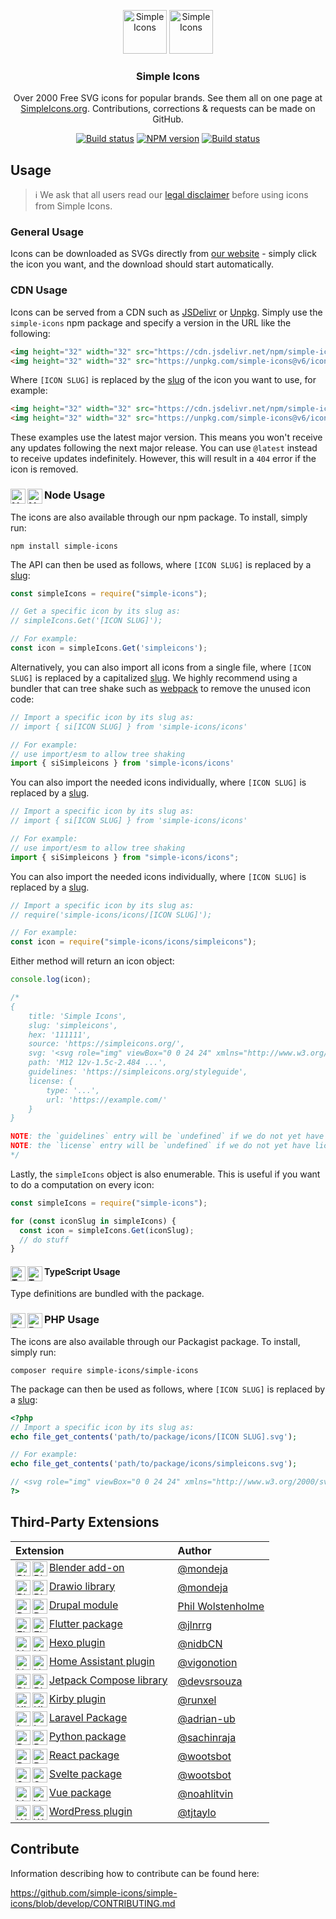 <p align="center">

<img src="https://raw.githubusercontent.com/service-paradis/simple-icons/readme-icons-proposal/assets/readme/simpleicons.svg#gh-light-mode-only" alt="Simple Icons" width=70>
<img src="https://raw.githubusercontent.com/service-paradis/simple-icons/readme-icons-proposal/assets/readme/simpleicons-white.svg#gh-dark-mode-only" alt="Simple Icons" width=70>

<h3 align="center">Simple Icons</h3>
<p align="center">
Over 2000 Free SVG icons for popular brands. See them all on one page at <a href="https://simpleicons.org">SimpleIcons.org</a>. Contributions, corrections & requests can be made on GitHub.</p>
</p>

<p align="center">
<a href="https://github.com/simple-icons/simple-icons/actions?query=workflow%3AVerify+branch%3Adevelop"><img src="https://img.shields.io/github/workflow/status/simple-icons/simple-icons/Verify/develop?logo=github" alt="Build status" /></a>
<a href="https://www.npmjs.com/package/simple-icons"><img src="https://img.shields.io/npm/v/simple-icons.svg?logo=npm" alt="NPM version" /></a>
<a href="https://packagist.org/packages/simple-icons/simple-icons"><img src="https://img.shields.io/packagist/v/simple-icons/simple-icons?logo=packagist&logoColor=white" alt="Build status" /></a>
</p>

## Usage

> :information_source: We ask that all users read our [legal disclaimer](./DISCLAIMER.md) before using icons from Simple Icons.

### General Usage

Icons can be downloaded as SVGs directly from [our website](https://simpleicons.org/) - simply click the icon you want, and the download should start automatically.

### CDN Usage

Icons can be served from a CDN such as [JSDelivr](https://www.jsdelivr.com/package/npm/simple-icons) or [Unpkg](https://unpkg.com/browse/simple-icons/). Simply use the `simple-icons` npm package and specify a version in the URL like the following:

```html
<img height="32" width="32" src="https://cdn.jsdelivr.net/npm/simple-icons@v6/icons/[ICON SLUG].svg" />
<img height="32" width="32" src="https://unpkg.com/simple-icons@v6/icons/[ICON SLUG].svg" />
```

Where `[ICON SLUG]` is replaced by the [slug] of the icon you want to use, for example:

```html
<img height="32" width="32" src="https://cdn.jsdelivr.net/npm/simple-icons@v6/icons/simpleicons.svg" />
<img height="32" width="32" src="https://unpkg.com/simple-icons@v6/icons/simpleicons.svg" />
```

These examples use the latest major version. This means you won't receive any updates following the next major release. You can use `@latest` instead to receive updates indefinitely. However, this will result in a `404` error if the icon is removed.

### Node Usage <img src="https://raw.githubusercontent.com/service-paradis/simple-icons/readme-icons-proposal/assets/readme/nodedotjs-white.svg#gh-dark-mode-only" alt="Node" align=left width=24><img src="https://raw.githubusercontent.com/service-paradis/simple-icons/readme-icons-proposal/assets/readme/nodedotjs.svg#gh-light-mode-only" alt="Node" align=left width=24>

The icons are also available through our npm package. To install, simply run:

```shell
npm install simple-icons
```

The API can then be used as follows, where `[ICON SLUG]` is replaced by a [slug]:

```javascript
const simpleIcons = require("simple-icons");

// Get a specific icon by its slug as:
// simpleIcons.Get('[ICON SLUG]');

// For example:
const icon = simpleIcons.Get('simpleicons');

```

Alternatively, you can also import all icons from a single file, where `[ICON SLUG]` is replaced by a capitalized [slug]. We highly recommend using a bundler that can tree shake such as [webpack](https://webpack.js.org/) to remove the unused icon code:
```javascript
// Import a specific icon by its slug as:
// import { si[ICON SLUG] } from 'simple-icons/icons'

// For example:
// use import/esm to allow tree shaking
import { siSimpleicons } from 'simple-icons/icons'
```

You can also import the needed icons individually, where `[ICON SLUG]` is replaced by a [slug].
```javascript
// Import a specific icon by its slug as:
// import { si[ICON SLUG] } from 'simple-icons/icons'

// For example:
// use import/esm to allow tree shaking
import { siSimpleicons } from "simple-icons/icons";
```

You can also import the needed icons individually, where `[ICON SLUG]` is replaced by a [slug].

```javascript
// Import a specific icon by its slug as:
// require('simple-icons/icons/[ICON SLUG]');

// For example:
const icon = require("simple-icons/icons/simpleicons");
```

Either method will return an icon object:

```javascript
console.log(icon);

/*
{
    title: 'Simple Icons',
    slug: 'simpleicons',
    hex: '111111',
    source: 'https://simpleicons.org/',
    svg: '<svg role="img" viewBox="0 0 24 24" xmlns="http://www.w3.org/2000/svg">...</svg>',
    path: 'M12 12v-1.5c-2.484 ...',
    guidelines: 'https://simpleicons.org/styleguide',
    license: {
        type: '...',
        url: 'https://example.com/'
    }
}

NOTE: the `guidelines` entry will be `undefined` if we do not yet have guidelines for the icon.
NOTE: the `license` entry will be `undefined` if we do not yet have license data for the icon.
*/
```

Lastly, the `simpleIcons` object is also enumerable.
This is useful if you want to do a computation on every icon:

```javascript
const simpleIcons = require("simple-icons");

for (const iconSlug in simpleIcons) {
  const icon = simpleIcons.Get(iconSlug);
  // do stuff
}
```

#### TypeScript Usage <img src="https://raw.githubusercontent.com/service-paradis/simple-icons/readme-icons-proposal/assets/readme/typescript-white.svg#gh-dark-mode-only" alt="Typescript" align=left width=24 height=24><img src="https://raw.githubusercontent.com/service-paradis/simple-icons/readme-icons-proposal/assets/readme/typescript.svg#gh-light-mode-only" alt="Typescript" align=left width=24 height=24>

Type definitions are bundled with the package.

### PHP Usage <img src="https://raw.githubusercontent.com/service-paradis/simple-icons/readme-icons-proposal/assets/readme/php-white.svg#gh-dark-mode-only" alt="Php" align=left width=24 height=24><img src="https://raw.githubusercontent.com/service-paradis/simple-icons/readme-icons-proposal/assets/readme/php.svg#gh-light-mode-only" alt="Php" align=left width=24 height=24>

The icons are also available through our Packagist package. To install, simply run:

```shell
composer require simple-icons/simple-icons
```

The package can then be used as follows, where `[ICON SLUG]` is replaced by a [slug]:

```php
<?php
// Import a specific icon by its slug as:
echo file_get_contents('path/to/package/icons/[ICON SLUG].svg');

// For example:
echo file_get_contents('path/to/package/icons/simpleicons.svg');

// <svg role="img" viewBox="0 0 24 24" xmlns="http://www.w3.org/2000/svg">...</svg>
?>
```

## Third-Party Extensions

| Extension                                                                                                                                                                                                                                                                                                        | Author                                                          |
| :--------------------------------------------------------------------------------------------------------------------------------------------------------------------------------------------------------------------------------------------------------------------------------------------------------------- | :-------------------------------------------------------------- |
| <img src="https://raw.githubusercontent.com/service-paradis/simple-icons/readme-icons-proposal/assets/readme/blender-white.svg#gh-dark-mode-only" alt="Blender" align=left width=24 height=24><img src="https://raw.githubusercontent.com/service-paradis/simple-icons/readme-icons-proposal/assets/readme/blender.svg#gh-light-mode-only" alt="Blender" align=left width=24 height=24> [Blender add-on](https://github.com/mondeja/simple-icons-blender)                                | [@mondeja](https://github.com/mondeja)                          |
| <img src="https://raw.githubusercontent.com/service-paradis/simple-icons/readme-icons-proposal/assets/readme/drawio-white.svg#gh-dark-mode-only" alt="Blender" align=left width=24 height=24><img src="https://raw.githubusercontent.com/service-paradis/simple-icons/readme-icons-proposal/assets/readme/drawio.svg#gh-light-mode-only" alt="Blender" align=left width=24 height=24>[Drawio library](https://github.com/mondeja/simple-icons-drawio)                                                                                                                                                                                                                                                 | [@mondeja](https://github.com/mondeja)                          |
| <img src="https://raw.githubusercontent.com/service-paradis/simple-icons/readme-icons-proposal/assets/readme/drupal-white.svg#gh-dark-mode-only" alt="Drupal" align=left width=24 height=24><img src="https://raw.githubusercontent.com/service-paradis/simple-icons/readme-icons-proposal/assets/readme/drupal.svg#gh-light-mode-only" alt="Drupal" align=left width=24 height=24>[Drupal module](https://www.drupal.org/project/simple_icons)                                          | [Phil Wolstenholme](https://www.drupal.org/u/phil-wolstenholme) |
| <img src="https://raw.githubusercontent.com/service-paradis/simple-icons/readme-icons-proposal/assets/readme/flutter-white.svg#gh-dark-mode-only" alt="Flutter" align=left width=24 height=24><img src="https://raw.githubusercontent.com/service-paradis/simple-icons/readme-icons-proposal/assets/readme/flutter.svg#gh-light-mode-only" alt="Flutter" align=left width=24 height=24> [Flutter package](https://pub.dev/packages/simple_icons)                                         | [@jlnrrg](https://jlnrrg.github.io/)                            |
| <img src="https://raw.githubusercontent.com/service-paradis/simple-icons/readme-icons-proposal/assets/readme/hexo-white.svg#gh-dark-mode-only" alt="Hexo" align=left width=24 height=24><img src="https://raw.githubusercontent.com/service-paradis/simple-icons/readme-icons-proposal/assets/readme/hexo.svg#gh-light-mode-only" alt="Hexo" align=left width=24 height=24>[Hexo plugin](https://github.com/nidbCN/hexo-simpleIcons)                                                                                                                                                                                                                                                        | [@nidbCN](https://github.com/nidbCN/)                           |
| <img src="https://raw.githubusercontent.com/service-paradis/simple-icons/readme-icons-proposal/assets/readme/homeassistant-white.svg#gh-dark-mode-only" alt="Home Assistant" align=left width=24 height=24><img src="https://raw.githubusercontent.com/service-paradis/simple-icons/readme-icons-proposal/assets/readme/homeassistant.svg#gh-light-mode-only" alt="Home Assistant" align=left width=24 height=24>[Home Assistant plugin](https://github.com/vigonotion/hass-simpleicons) | [@vigonotion](https://github.com/vigonotion/)                   |
| <img src="https://raw.githubusercontent.com/service-paradis/simple-icons/readme-icons-proposal/assets/readme/jetpack-compose-white.svg#gh-dark-mode-only" alt="Blender" align=left width=24 height=24><img src="https://raw.githubusercontent.com/service-paradis/simple-icons/readme-icons-proposal/assets/readme/jetpack-compose.svg#gh-light-mode-only" alt="Blender" align=left width=24 height=24>[Jetpack Compose library](https://github.com/DevSrSouza/compose-icons)                                                                                                                                                                                                                                           | [@devsrsouza](https://github.com/devsrsouza/)                   |
| <img src="https://raw.githubusercontent.com/service-paradis/simple-icons/readme-icons-proposal/assets/readme/kirby-white.svg#gh-dark-mode-only" alt="Kirby" align=left width=24 height=24><img src="https://raw.githubusercontent.com/service-paradis/simple-icons/readme-icons-proposal/assets/readme/kirby.svg#gh-light-mode-only" alt="Kirby" align=left width=24 height=24>[Kirby plugin](https://github.com/runxel/kirby3-simpleicons)                                              | [@runxel](https://github.com/runxel)                            |
| <img src="https://raw.githubusercontent.com/service-paradis/simple-icons/readme-icons-proposal/assets/readme/laravel-white.svg#gh-dark-mode-only" alt="Laravel" align=left width=24 height=24><img src="https://raw.githubusercontent.com/service-paradis/simple-icons/readme-icons-proposal/assets/readme/laravel.svg#gh-light-mode-only" alt="Laravel" align=left width=24 height=24>[Laravel Package](https://github.com/ublabs/blade-simple-icons)                                   | [@adrian-ub](https://github.com/adrian-ub)                      |
| <img src="https://raw.githubusercontent.com/service-paradis/simple-icons/readme-icons-proposal/assets/readme/python-white.svg#gh-dark-mode-only" alt="Python" align=left width=24 height=24><img src="https://raw.githubusercontent.com/service-paradis/simple-icons/readme-icons-proposal/assets/readme/python.svg#gh-light-mode-only" alt="Python" align=left width=24 height=24>[Python package](https://github.com/sachinraja/simple-icons-py)                                       | [@sachinraja](https://github.com/sachinraja)                    |
| <img src="https://raw.githubusercontent.com/service-paradis/simple-icons/readme-icons-proposal/assets/readme/react-white.svg#gh-dark-mode-only" alt="React" align=left width=24 height=24><img src="https://raw.githubusercontent.com/service-paradis/simple-icons/readme-icons-proposal/assets/readme/react.svg#gh-light-mode-only" alt="React" align=left width=24 height=24>[React package](https://github.com/icons-pack/react-simple-icons)                                         | [@wootsbot](https://github.com/wootsbot)                        |
| <img src="https://raw.githubusercontent.com/service-paradis/simple-icons/readme-icons-proposal/assets/readme/svelte-white.svg#gh-dark-mode-only" alt="Svelte" align=left width=24 height=24><img src="https://raw.githubusercontent.com/service-paradis/simple-icons/readme-icons-proposal/assets/readme/svelte.svg#gh-light-mode-only" alt="Svelte" align=left width=24 height=24>[Svelte package](https://github.com/icons-pack/svelte-simple-icons)                                   | [@wootsbot](https://github.com/wootsbot)                        |
| <img src="https://raw.githubusercontent.com/service-paradis/simple-icons/readme-icons-proposal/assets/readme/vuedotjs-white.svg#gh-dark-mode-only" alt="Vue" align=left width=24 height=24><img src="https://raw.githubusercontent.com/service-paradis/simple-icons/readme-icons-proposal/assets/readme/vuedotjs.svg#gh-light-mode-only" alt="Vue" align=left width=24 height=24>[Vue package](https://github.com/mainvest/vue-simple-icons)                                             | [@noahlitvin](https://github.com/noahlitvin)                    |
| <img src="https://raw.githubusercontent.com/service-paradis/simple-icons/readme-icons-proposal/assets/readme/wordpress-white.svg#gh-dark-mode-only" alt="Wordpress" align=left width=24 height=24><img src="https://raw.githubusercontent.com/service-paradis/simple-icons/readme-icons-proposal/assets/readme/wordpress.svg#gh-light-mode-only" alt="Wordpress" align=left width=24 height=24>[WordPress plugin](https://wordpress.org/plugins/simple-icons/)                           | [@tjtaylo](https://github.com/tjtaylo)                          |


[slug]: ./slugs.md

## Contribute

Information describing how to contribute can be found here:

https://github.com/simple-icons/simple-icons/blob/develop/CONTRIBUTING.md
